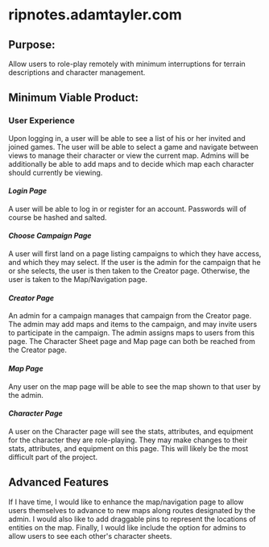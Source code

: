 # ripnotes.adamtayler.com

## Purpose:
Allow users to role-play remotely with minimum interruptions for terrain descriptions and character management.

## Minimum Viable Product:
### User Experience
Upon logging in, a user will be able to see a list of his or her invited and joined games. The user will be able to select a game and navigate between views to manage their character or view the current map. Admins will be additionally be able to add maps and to decide which map each character should currently be viewing.

#### *Login Page*
A user will be able to log in or register for an account. Passwords will of course be hashed and salted.

#### *Choose Campaign Page*
A user will first land on a page listing campaigns to which they have access, and which they may select. If the user is the admin for the campaign that he or she selects, the user is then taken to the Creator page. Otherwise, the user is taken to the Map/Navigation page.

#### *Creator Page*
An admin for a campaign manages that campaign from the Creator page. The admin may add maps and items to the campaign, and may invite users to participate in the campaign. The admin assigns maps to users from this page. The Character Sheet page and Map page can both be reached from the Creator page.

#### *Map Page*
Any user on the map page will be able to see the map shown to that user by the admin.

#### *Character Page*
A user on the Character page will see the stats, attributes, and equipment for the character they are role-playing. They may make changes to their stats, attributes, and equipment on this page. This will likely be the most difficult part of the project.



## Advanced Features
If I have time, I would like to enhance the map/navigation page to allow users themselves to advance to new maps along routes designated by the admin. I would also like to add draggable pins to represent the locations of entities on the map. Finally, I would like include the option for admins to allow users to see each other's character sheets.
